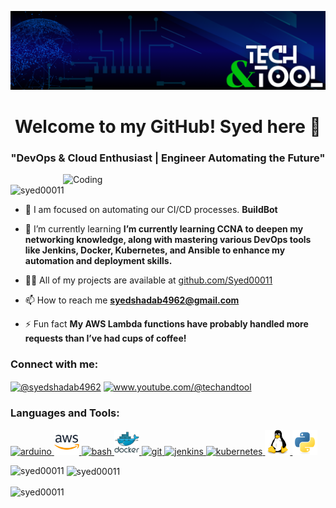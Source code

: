 ![logo](https://github.com/Syed00011/Syed00011/blob/master/TOOL%20(1).png)
<h1 align="center">Welcome to my GitHub! Syed here 🤖</h1>
<h3 align="center">"DevOps & Cloud Enthusiast | Engineer Automating the Future"</h3>
<img align="right" alt="Coding" width="400" src="https://i.pinimg.com/originals/54/e3/7d/54e37d8074ebcde1d96c77d7b2a7f310.gif" style="margin-right: 20px;">


<p align="left"> <img src="https://komarev.com/ghpvc/?username=syed00011&label=Profile%20views&color=0e75b6&style=flat" alt="syed00011" /> </p>

- 🔭 I am focused on automating our CI/CD processes. **BuildBot**

- 🌱 I’m currently learning **I’m currently learning CCNA to deepen my networking knowledge, along with mastering various DevOps tools like Jenkins, Docker, Kubernetes, and Ansible to enhance my automation and deployment skills.**

- 👨‍💻 All of my projects are available at [github.com/Syed00011](github.com/Syed00011)

- 📫 How to reach me **syedshadab4962@gmail.com**

- ⚡ Fun fact **My AWS Lambda functions have probably handled more requests than I’ve had cups of coffee!**

<h3 align="left">Connect with me:</h3>
<p align="left">
<a href="https://medium.com/@syedshadab4962" target="blank"><img align="center" src="https://raw.githubusercontent.com/rahuldkjain/github-profile-readme-generator/master/src/images/icons/Social/medium.svg" alt="@syedshadab4962" height="30" width="40" /></a>
<a href="https://www.youtube.com/c/www.youtube.com/@techandtool" target="blank"><img align="center" src="https://raw.githubusercontent.com/rahuldkjain/github-profile-readme-generator/master/src/images/icons/Social/youtube.svg" alt="www.youtube.com/@techandtool" height="30" width="40" /></a>
</p>

<h3 align="left">Languages and Tools:</h3>
<p align="left"> <a href="https://www.arduino.cc/" target="_blank" rel="noreferrer"> <img src="https://cdn.worldvectorlogo.com/logos/arduino-1.svg" alt="arduino" width="40" height="40"/> </a> <a href="https://aws.amazon.com" target="_blank" rel="noreferrer"> <img src="https://raw.githubusercontent.com/devicons/devicon/master/icons/amazonwebservices/amazonwebservices-original-wordmark.svg" alt="aws" width="40" height="40"/> </a> <a href="https://www.gnu.org/software/bash/" target="_blank" rel="noreferrer"> <img src="https://www.vectorlogo.zone/logos/gnu_bash/gnu_bash-icon.svg" alt="bash" width="40" height="40"/> </a> <a href="https://www.docker.com/" target="_blank" rel="noreferrer"> <img src="https://raw.githubusercontent.com/devicons/devicon/master/icons/docker/docker-original-wordmark.svg" alt="docker" width="40" height="40"/> </a> <a href="https://git-scm.com/" target="_blank" rel="noreferrer"> <img src="https://www.vectorlogo.zone/logos/git-scm/git-scm-icon.svg" alt="git" width="40" height="40"/> </a> <a href="https://www.jenkins.io" target="_blank" rel="noreferrer"> <img src="https://www.vectorlogo.zone/logos/jenkins/jenkins-icon.svg" alt="jenkins" width="40" height="40"/> </a> <a href="https://kubernetes.io" target="_blank" rel="noreferrer"> <img src="https://www.vectorlogo.zone/logos/kubernetes/kubernetes-icon.svg" alt="kubernetes" width="40" height="40"/> </a> <a href="https://www.linux.org/" target="_blank" rel="noreferrer"> <img src="https://raw.githubusercontent.com/devicons/devicon/master/icons/linux/linux-original.svg" alt="linux" width="40" height="40"/> </a> <a href="https://www.python.org" target="_blank" rel="noreferrer"> <img src="https://raw.githubusercontent.com/devicons/devicon/master/icons/python/python-original.svg" alt="python" width="40" height="40"/> </a> </p>

<p><img align="left" src="https://github-readme-stats.vercel.app/api/top-langs?username=syed00011&show_icons=true&locale=en&layout=compact" alt="syed00011" /></p>

<p>&nbsp;<img align="center" src="https://github-readme-stats.vercel.app/api?username=syed00011&show_icons=true&locale=en" alt="syed00011" /></p>

<p><img align="center" src="https://github-readme-streak-stats.herokuapp.com/?user=syed00011&" alt="syed00011" /></p>
